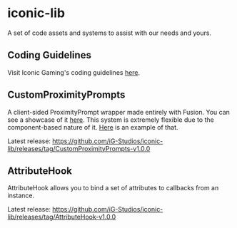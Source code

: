 # iconic-lib
A set of code assets and systems to assist with our needs and yours.

## Coding Guidelines
Visit Iconic Gaming's coding guidelines [here](/Guidelines/index.md).

## CustomProximityPrompts
A client-sided ProximityPrompt wrapper made entirely with Fusion.
You can see a showcase of it [here](https://twitter.com/iGottic_Real/status/1759282721744998633).
This system is extremely flexible due to the component-based nature of it. [Here](https://twitter.com/iGottic_Real/status/1759597465156600268) is an example of that.

Latest release: https://github.com/iG-Studios/iconic-lib/releases/tag/CustomProximityPrompts-v1.0.0

## AttributeHook
AttributeHook allows you to bind a set of attributes to callbacks from an instance.

Latest release: https://github.com/iG-Studios/iconic-lib/releases/tag/AttributeHook-v1.0.0